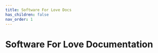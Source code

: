```yaml
---
title: Software For Love Docs
has_children: false
nav_order: 1
---
```


# Software For Love Documentation
